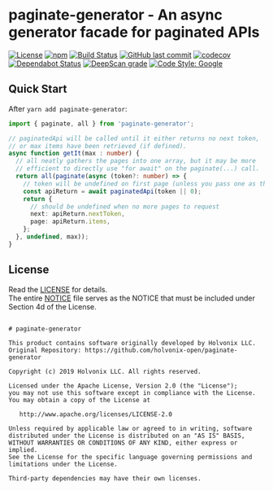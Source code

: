 # paginate-generator -  An async generator facade for paginated APIs

[![License](https://img.shields.io/badge/License-Apache%202.0-blue.svg)](./LICENSE) [![npm](https://img.shields.io/npm/v/paginate-generator.svg)](https://www.npmjs.com/package/paginate-generator) [![Build Status](https://travis-ci.com/holvonix-open/paginate-generator.svg?branch=master)](https://travis-ci.com/holvonix-open/paginate-generator) [![GitHub last commit](https://img.shields.io/github/last-commit/holvonix-open/paginate-generator.svg)](https://github.com/holvonix-open/paginate-generator/commits) [![codecov](https://codecov.io/gh/holvonix-open/paginate-generator/branch/master/graph/badge.svg)](https://codecov.io/gh/holvonix-open/paginate-generator) [![Dependabot Status](https://api.dependabot.com/badges/status?host=github&repo=holvonix-open/paginate-generator)](https://dependabot.com) [![DeepScan grade](https://deepscan.io/api/teams/4465/projects/6380/branches/52918/badge/grade.svg)](https://deepscan.io/dashboard#view=project&tid=4465&pid=6380&bid=52918) [![Code Style: Google](https://img.shields.io/badge/code%20style-google-blueviolet.svg)](https://github.com/google/gts)


## Quick Start

After `yarn add paginate-generator`:

````typescript
import { paginate, all } from 'paginate-generator';

// paginatedApi will be called until it either returns no next token,
// or max items have been retrieved (if defined).
async function getIt(max : number) {
  // all neatly gathers the pages into one array, but it may be more
  // efficient to directly use "for await" on the paginate(...) call.
  return all(paginate(async (token?: number) => {
    // token will be undefined on first page (unless you pass one as the second param)
    const apiReturn = await paginatedApi(token || 0);
    return {
      // should be undefined when no more pages to request
      next: apiReturn.nextToken,
      page: apiReturn.items,
    };
  }, undefined, max));
}
````


## License

Read the [LICENSE](LICENSE) for details.  
The entire [NOTICE](NOTICE) file serves as the NOTICE that must be included under
Section 4d of the License.

````

# paginate-generator

This product contains software originally developed by Holvonix LLC.
Original Repository: https://github.com/holvonix-open/paginate-generator

Copyright (c) 2019 Holvonix LLC. All rights reserved.

Licensed under the Apache License, Version 2.0 (the "License");
you may not use this software except in compliance with the License.
You may obtain a copy of the License at

   http://www.apache.org/licenses/LICENSE-2.0

Unless required by applicable law or agreed to in writing, software
distributed under the License is distributed on an "AS IS" BASIS,
WITHOUT WARRANTIES OR CONDITIONS OF ANY KIND, either express or implied.
See the License for the specific language governing permissions and
limitations under the License.

Third-party dependencies may have their own licenses.

````
